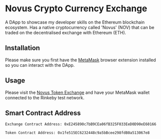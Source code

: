 # Novus Crypto Currency Exchange

A DApp to showcase my developer skills on the Ethereum blockchain ecosystem. Has a native cryptocurrency called 'Novus' (NOV) that can be traded on the decentralised exchange with Ethereum (ETH).

## Installation

Please make sure you first have the [MetaMask](https://metamask.io/) browser extension installed so you can interact with the DApp.

## Usage

Please visit the [Novus Token Exchange](https://eu4cp-qaaaa-aaaad-qazda-cai.ic.fleek.co/) and have your MetaMask wallet connected to the Rinkeby test network.

## Smart Contract Address

```
Exchange Contract Address: 0xE245890c7bB9CEa06fB325F033EeD0D90eE60166

Token Contract Address: 0x1fe515EC6232448c9a5bBcee298fdB0a513067e8
```

